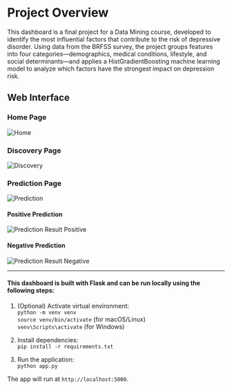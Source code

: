 # Project Overview
This dashboard is a final project for a Data Mining course, developed to identify the most influential factors that contribute to the risk of depressive disorder. Using data from the BRFSS survey, the project groups features into four categories—demographics, medical conditions, lifestyle, and social determinants—and applies a HistGradientBoosting machine learning model to analyze which factors have the strongest impact on depression risk.

## Web Interface
### Home Page
![Home](https://github.com/user-attachments/assets/2d3351ac-79e1-489d-a664-7d5b3e0e3da4)

### Discovery Page
![Discovery](https://github.com/user-attachments/assets/2c722619-5a62-4d0e-879f-003cec10968b)


### Prediction Page
![Prediction](https://github.com/user-attachments/assets/77696e7f-4ee3-4562-82dd-7a7ffba690fd)
#### Positive Prediction
![Prediction Result Positive](https://github.com/user-attachments/assets/26e2d6a2-e084-46e7-9e60-541de2682f19)
#### Negative Prediction
![Prediction Result Negative](https://github.com/user-attachments/assets/5944d82f-df32-44e4-80e2-eebf705dad1a)

<hr>

#### This dashboard is built with Flask and can be run locally using the following steps:

1. (Optional) Activate virtual environment:<br>
   `python -m venv venv`<br>
   `source venv/bin/activate` (for macOS/Linux)<br>
   `venv\Scripts\activate` (for Windows)

2. Install dependencies:<br>
   `pip install -r requirements.txt`

3. Run the application:<br>
   `python app.py`

The app will run at `http://localhost:5000`.
